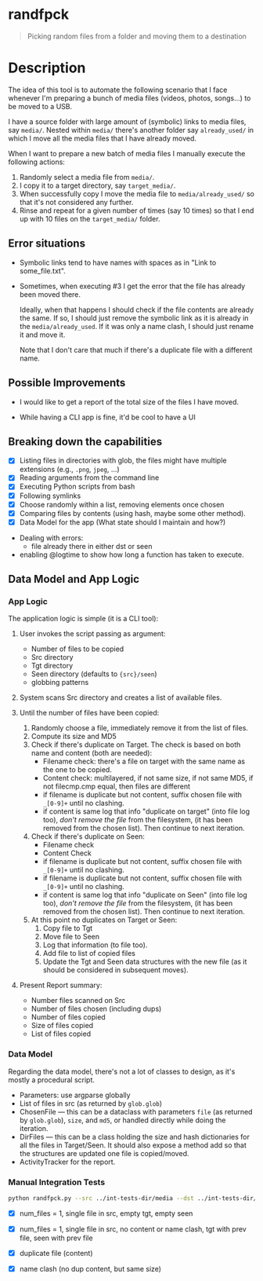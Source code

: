 # randfpck
> Picking random files from a folder and moving them to a destination

# Description

The idea of this tool is to automate the following scenario that I face whenever I'm preparing a bunch of media files (videos, photos, songs...) to be moved to a USB.

I have a source folder with large amount of (symbolic) links to media files, say `media/`. Nested within `media/` there's another folder say `already_used/` in which I move all the media files that I have already moved.

When I want to prepare a new batch of media files I manually execute the following actions:
1. Randomly select a media file from `media/`.
2. I copy it to a target directory, say `target_media/`.
3. When successfully copy I move the media file to `media/already_used/` so that it's not considered any further.
4. Rinse and repeat for a given number of times (say 10 times) so that I end up with 10 files on the `target_media/` folder.

## Error situations

+ Symbolic links tend to have names with spaces as in "Link to some_file.txt".

+ Sometimes, when executing #3 I get the error that the file has already been moved there.

    Ideally, when that happens I should check if the file contents are already the same. If so, I should just remove the symbolic link as it is already in the `media/already_used`. If it was only a name clash, I should just rename it and move it.

    Note that I don't care that much if there's a duplicate file with a different name.



## Possible Improvements

+ I would like to get a report of the total size of the files I have moved.

+ While having a CLI app is fine, it'd be cool to have a UI

## Breaking down the capabilities

+ [X] Listing files in directories with glob, the files might have multiple extensions (e.g., `.png`, `jpeg`, ...)
+ [X] Reading arguments from the command line
+ [X] Executing Python scripts from bash
+ [X] Following symlinks
+ [X] Choose randomly within a list, removing elements once chosen
+ [X] Comparing files by contents (using hash, maybe some other method).
+ [X] Data Model for the app (What state should I maintain and how?)
+ Dealing with errors:
    + file already there in either dst or seen
+ enabling @logtime to show how long a function has taken to execute.

## Data Model and App Logic

### App Logic

The application logic is simple (it is a CLI tool):

1. User invokes the script passing as argument:
    + Number of files to be copied
    + Src directory
    + Tgt directory
    + Seen directory (defaults to `{src}/seen`)
    + globbing patterns

2. System scans Src directory and creates a list of available files.

3. Until the number of files have been copied:
    1. Randomly choose a file, immediately remove it from the list of files.
    2. Compute its size and MD5
    3. Check if there's duplicate on Target. The check is based on both name and content (both are needed):
        + Filename check: there's a file on target with the same name as the one to be copied.
        + Content check: multilayered, if not same size, if not same MD5, if not filecmp.cmp equal, then files are different
        + if filename is duplicate but not content, suffix chosen file with `_[0-9]+` until no clashing.
        + if content is same log that info "duplicate on target" (into file log too), *don't remove the file* from the filesystem, (it has been removed from the chosen list). Then continue to next iteration.
    4. Check if there's duplicate on Seen:
        + Filename check
        + Content Check
        + if filename is duplicate but not content, suffix chosen file with `_[0-9]+` until no clashing.
        + if filename is duplicate but not content, suffix chosen file with `_[0-9]+` until no clashing.
        + if content is same log that info "duplicate on Seen" (into file log too), *don't remove the file* from the filesystem, (it has been removed from the chosen list). Then continue to next iteration.
    5. At this point no duplicates on Target or Seen:
        1. Copy file to Tgt
        2. Move file to Seen
        3. Log that information (to file too).
        4. Add file to list of copied files
        5. Update the Tgt and Seen data structures with the new file (as it should be considered in subsequent moves).

4. Present Report summary:
    + Number files scanned on Src
    + Number of files chosen (including dups)
    + Number of files copied
    + Size of files copied
    + List of files copied

### Data Model

Regarding the data model, there's not a lot of classes to design, as it's mostly a procedural script.

+ Parameters: use argparse globally
+ List of files in src (as returned by `glob.glob`)
+ ChosenFile &mdash; this can be a dataclass with parameters `file` (as returned by `glob.glob`), `size`, and `md5`, or handled directly while doing the iteration.
+ DirFiles &mdash; this can be a class holding the size and hash dictionaries for all the files in Target/Seen. It should also expose a method add so that the structures are updated one file is copied/moved.
+ ActivityTracker for the report.


### Manual Integration Tests

```bash
python randfpck.py --src ../int-tests-dir/media --dst ../int-tests-dir/dst/target/ --glob "*.txt" "*.md" --num-files 1
```

+ [X] num_files = 1, single file in src, empty tgt, empty seen
+ [X] num_files = 1, single file in src, no content or name clash, tgt with prev file, seen with prev file
+ [X] duplicate file (content)
+ [X] name clash (no dup content, but same size)

